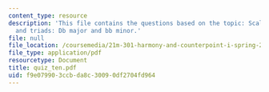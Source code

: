 ```yaml
---
content_type: resource
description: 'This file contains the questions based on the topic: Scales, intervals,
  and triads: Db major and bb minor.'
file: null
file_location: /coursemedia/21m-301-harmony-and-counterpoint-i-spring-2005/f9e079903ccbda8c30090df2704fd964_quiz_ten.pdf
file_type: application/pdf
resourcetype: Document
title: quiz_ten.pdf
uid: f9e07990-3ccb-da8c-3009-0df2704fd964
---
```

